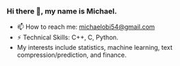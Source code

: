 ### Hi there 👋, my name is Michael.
- 📫 How to reach me: michaelobi54@gmail.com
- ⚡ Technical Skills: C++, C, Python.
- My interests include statistics, machine learning, text compression/prediction, and finance.
